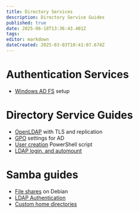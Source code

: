 ```yaml
---
title: Directory Services
description: Directory Service Guides
published: true
date: 2025-06-18T13:36:43.401Z
tags: 
editor: markdown
dateCreated: 2025-03-03T10:41:07.674Z
---
```


# Authentication Services

- [Windows AD FS](/directory-services/adfs-setup) setup

# Directory Service Guides

- [OpenLDAP](/directory-services/openldap) with TLS and replication
- [GPO](/directory-services/gpo) settings for AD
- [User creation](/directory-services/user-add-ps) PowerShell script
- [LDAP login, and automount](/directory-services/ldap-auto-mount)
# Samba guides

- [File shares](/directory-services/samba) on Debian 
- [LDAP Authentication](/directory-services/samba-ldap-auth)
- [Custom home directories](/directory-services/samba-homes)


